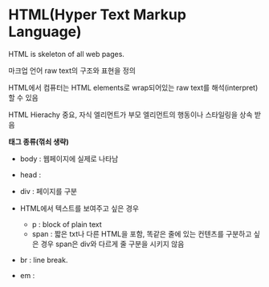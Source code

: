 # HTML(Hyper Text Markup Language) 

HTML is skeleton of all web pages. 

마크업  언어 raw text의 구조와 표현을 정의

HTML에서 컴퓨터는 HTML elements로 wrap되어있는 raw text를 해석(interpret)할 수 있음 

HTML Hierachy 중요, 자식 엘리먼트가 부모 엘리먼트의 행동이나 스타일링을 상속 받음 



**태그 종류(꺾쇠 생략)**

- body : 웹페이지에 실제로 나타남
- head  : 


- div : 페이지를 구분

- HTML에서  텍스트를 보여주고 싶은 경우 

  - p : block of plain text
  - span : 짧은 txt나 다른 HTML을 포함, 똑같은 줄에 있는 컨텐츠를 구분하고 싶은 경우	span은 div와 다르게 줄 구분을 시키지 않음

- br : line break.

- em :                                                                                                                                                                                                                                                                                                                                                                                                                                                                                                                                                                                                                                                        

  ​
